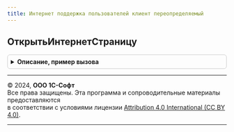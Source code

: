 ```yaml
---
title: Интернет поддержка пользователей клиент переопределяемый
---
```



## ОткрытьИнтернетСтраницу
<details style="margin: 1em 0; padding: 0.5em; border: 1px solid #ccc; border-radius: 6px;">

<summary style="font-weight: bold; cursor: pointer;">Описание, пример вызова</summary>

```bsl

// Переопределяет открытие Интернет-страницы в конфигурации, если для открытия
// Интернет-страниц в конфигурации предусмотрены собственные механизмы.
// Если в конфигурации не используются собственные механизмы для открытия
// Интернет-страниц, тогда необходимо оставить тело процедуры пустым, в
// противном случае параметру СтандартнаяОбработка необходимо присвоить
// значение Ложь.
//
// Параметры:
//  АдресСтраницы - Строка - URL-адрес открываемой Интернет-страницы;
//  ЗаголовокОкна - Строка - заголовок окна, в котором отображается
//    Интернет-страница, если для открытия Интернет-страницы
//    используется внутренняя форма конфигурации;
//  СтандартнаяОбработка - Булево - в параметре возвращается признак
//    необходимости открытия Интернет-страницы стандартным способом.
//    Значение по умолчанию - Истина.
//
//@skip-warning
Процедура ОткрытьИнтернетСтраницу(АдресСтраницы, ЗаголовокОкна, СтандартнаяОбработка) Экспорт
```

Пример вызова
```bsl
ИнтернетПоддержкаПользователейКлиентПереопределяемый.ОткрытьИнтернетСтраницу(АдресСтраницы, ЗаголовокОкна, СтандартнаяОбработка) 
```
</details>

---

© 2024, **ООО 1С-Софт**  
Все права защищены. Эта программа и сопроводительные материалы предоставляются  
в соответствии с условиями лицензии [Attribution 4.0 International (CC BY 4.0)](https://creativecommons.org/licenses/by/4.0/legalcode).

---
